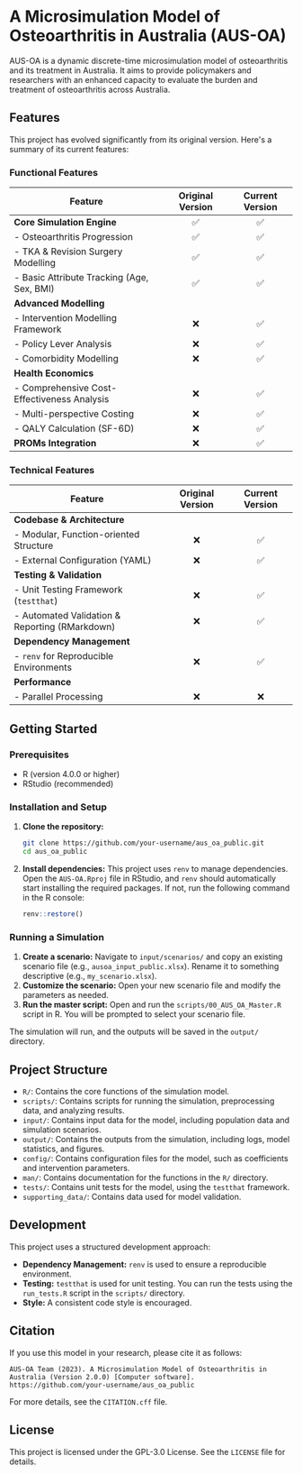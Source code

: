 # A Microsimulation Model of Osteoarthritis in Australia (AUS-OA)

AUS-OA is a dynamic discrete-time microsimulation model of osteoarthritis and its treatment in Australia. It aims to provide policymakers and researchers with an enhanced capacity to evaluate the burden and treatment of osteoarthritis across Australia.

<!-- Add CI/CD badges here when available -->
<!-- e.g. [![R-CMD-check](https://github.com/aus-oa-public/actions/workflows/R-CMD-check.yaml/badge.svg)](https://github.com/aus-oa-public/actions/workflows/R-CMD-check.yaml) -->

## Features

This project has evolved significantly from its original version. Here's a summary of its current features:

### Functional Features

| Feature                                      | Original Version | Current Version |
| -------------------------------------------- | :--------------: | :-------------: |
| **Core Simulation Engine**                   |        ✅        |       ✅        |
| - Osteoarthritis Progression                 |        ✅        |       ✅        |
| - TKA & Revision Surgery Modelling           |        ✅        |       ✅        |
| - Basic Attribute Tracking (Age, Sex, BMI)   |        ✅        |       ✅        |
| **Advanced Modelling**                       |                  |                 |
| - Intervention Modelling Framework           |        ❌        |       ✅        |
| - Policy Lever Analysis                      |        ❌        |       ✅        |
| - Comorbidity Modelling                      |        ❌        |       ✅        |
| **Health Economics**                         |                  |                 |
| - Comprehensive Cost-Effectiveness Analysis  |        ❌        |       ✅        |
| - Multi-perspective Costing                  |        ❌        |       ✅        |
| - QALY Calculation (SF-6D)                   |        ❌        |       ✅        |
| **PROMs Integration**                        |        ❌        |       ✅        |

### Technical Features

| Feature                                      | Original Version | Current Version |
| -------------------------------------------- | :--------------: | :-------------: |
| **Codebase & Architecture**                  |                  |                 |
| - Modular, Function-oriented Structure       |        ❌        |       ✅        |
| - External Configuration (YAML)              |        ❌        |       ✅        |
| **Testing & Validation**                     |                  |                 |
| - Unit Testing Framework (`testthat`)        |        ❌        |       ✅        |
| - Automated Validation & Reporting (RMarkdown)|        ❌        |       ✅        |
| **Dependency Management**                    |                  |                 |
| - `renv` for Reproducible Environments       |        ❌        |       ✅        |
| **Performance**                              |                  |                 |
| - Parallel Processing                        |        ❌        |       ❌        |

## Getting Started

### Prerequisites

-   R (version 4.0.0 or higher)
-   RStudio (recommended)

### Installation and Setup

1.  **Clone the repository:**
    ```bash
    git clone https://github.com/your-username/aus_oa_public.git
    cd aus_oa_public
    ```

2.  **Install dependencies:** This project uses `renv` to manage dependencies. Open the `AUS-OA.Rproj` file in RStudio, and `renv` should automatically start installing the required packages. If not, run the following command in the R console:
    ```r
    renv::restore()
    ```

### Running a Simulation

1.  **Create a scenario:** Navigate to `input/scenarios/` and copy an existing scenario file (e.g., `ausoa_input_public.xlsx`). Rename it to something descriptive (e.g., `my_scenario.xlsx`).
2.  **Customize the scenario:** Open your new scenario file and modify the parameters as needed.
3.  **Run the master script:** Open and run the `scripts/00_AUS_OA_Master.R` script in R. You will be prompted to select your scenario file.

The simulation will run, and the outputs will be saved in the `output/` directory.

## Project Structure

-   `R/`: Contains the core functions of the simulation model.
-   `scripts/`: Contains scripts for running the simulation, preprocessing data, and analyzing results.
-   `input/`: Contains input data for the model, including population data and simulation scenarios.
-   `output/`: Contains the outputs from the simulation, including logs, model statistics, and figures.
-   `config/`: Contains configuration files for the model, such as coefficients and intervention parameters.
-   `man/`: Contains documentation for the functions in the `R/` directory.
-   `tests/`: Contains unit tests for the model, using the `testthat` framework.
-   `supporting_data/`: Contains data used for model validation.

## Development

This project uses a structured development approach:

-   **Dependency Management:** `renv` is used to ensure a reproducible environment.
-   **Testing:** `testthat` is used for unit testing. You can run the tests using the `run_tests.R` script in the `scripts/` directory.
-   **Style:** A consistent code style is encouraged.

## Citation

If you use this model in your research, please cite it as follows:

```
AUS-OA Team (2023). A Microsimulation Model of Osteoarthritis in Australia (Version 2.0.0) [Computer software]. https://github.com/your-username/aus_oa_public
```

For more details, see the `CITATION.cff` file.

## License

This project is licensed under the GPL-3.0 License. See the `LICENSE` file for details.